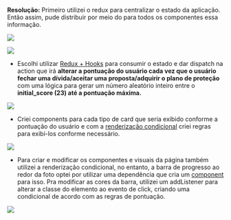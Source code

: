 **Resolução:** Primeiro utilizei o redux para centralizar o estado da aplicação. Então assim, pude distribuir por meio do <Provider store={store}> </Provider> para todos os componentes essa informação.

![](/readme/1.jpg)

![](/readme/2.jpg)

- Escolhi utilizar [Redux + Hooks](https://react-redux.js.org/introduction/getting-started#hooks) para consumir o estado e dar dispatch na action que irá **alterar a pontuação do usuário cada vez que o usuário fechar uma dívida/aceitar uma proposta/adquirir o plano de proteção** com uma lógica para gerar um número aleatório inteiro entre o **initial_score (23) até a pontuação máxima.**

![](/readme/3.jpg)

- Criei components para cada tipo de card que seria exibido conforme a pontuação do usuário e com a [renderização condicional](https://reactjs.org/docs/conditional-rendering.html#gatsby-focus-wrapper) criei regras para exibí-los conforme necessário. 

![](/readme/4.jpg)

- Para criar e modificar os componentes e visuais da página também utilizei a renderização condicional, no entanto, a barra de progresso ao redor da foto optei por utilizar uma dependência que cria um [component](https://www.npmjs.com/package/react-circular-progressbar) para isso. Pra modificar as cores da barra, utilizei um addListener para alterar a classe do elemento ao evento de click, criando uma condicional de acordo com as regras de pontuação.

![](/readme/5.jpg)